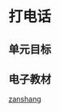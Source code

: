 # 打电话

## 单元目标


## 电子教材

<Ebook grade="xxsx5b" :pages="102" :paged="103" ></Ebook>

[zanshang](../res/zanshang.md ':include')